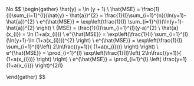 
No
$$
\begin{gather}
\hat{y} = \ln (y + 1) \\
\hat{MSE} = \frac{1}{l}\sum_{i=1}^{l}(\hat{y} - \hat{a})^{2} = \frac{1}{l}\sum_{i=1}^{n}(\ln(y+1)-\hat{a})^{2} \\
e^{\hat{MSE}} = \exp\left(\frac{1}{l} \sum_{i=1}^{l}(\ln(y+1)-\hat{a})^{2} \right)  \\
{MSE} = \frac{1}{l}\sum_{i=1}^{l}(y-a)^{2} \\
\hat{a}(x_{i}) = \ln (1+a(x_{i})) \\
e^{\hat{MSE}} = \exp\left(\frac{1}{l} \sum_{i=1}^{l}(\ln(y+1)-\ln (1+a(x_{i})))^{2} \right) \\
e^{\hat{MSE}} = \exp\left(\frac{1}{l} \sum_{i=1}^{l}\left( 2\ln\frac{(y+1)}{ (1+a(x_{i}))} \right) \right) \\
e^{\hat{MSE}} = \prod_{i=1}^{l} \exp\left(\frac{1}{l}\left( 2\ln\frac{(y+1)}{ (1+a(x_{i}))} \right) \right) \\
e^{\hat{MSE}} = \prod_{i=1}^{l} \left( \frac{y+1}{1+a(x_{i})} \right)^{2/l}

\end{gather}
$$